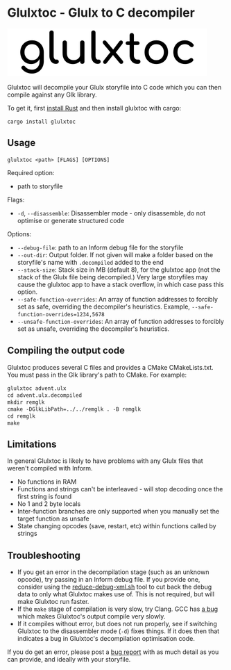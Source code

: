 Glulxtoc - Glulx to C decompiler
================================

![Glulxtoc logo](https://raw.githubusercontent.com/curiousdannii/if-decompiler/master/glulxtoc/glulxtoc-logo.png)

Glulxtoc will decompile your Glulx storyfile into C code which you can then compile against any Glk library.

To get it, first [install Rust](https://rustup.rs/) and then install glulxtoc with cargo:

```
cargo install glulxtoc
```

Usage
-----

```
glulxtoc <path> [FLAGS] [OPTIONS]
```

Required option:

- path to storyfile

Flags:

- `-d`, `--disassemble`: Disassembler mode - only disassemble, do not optimise or generate structured code

Options:

- `--debug-file`: path to an Inform debug file for the storyfile
- `--out-dir`: Output folder. If not given will make a folder based on the storyfile's name with `.decompiled` added to the end
- `--stack-size`: Stack size in MB (default 8), for the glulxtoc app (not the stack of the Glulx file being decompiled.) Very large storyfiles may cause the glulxtoc app to have a stack overflow, in which case pass this option.
- `--safe-function-overrides`: An array of function addresses to forcibly set as safe, overriding the decompiler's heuristics. Example, `--safe-function-overrides=1234,5678`
- `--unsafe-function-overrides`: An array of function addresses to forcibly set as unsafe, overriding the decompiler's heuristics.

Compiling the output code
-------------------------

Glulxtoc produces several C files and provides a CMake CMakeLists.txt. You must pass in the Glk library's path to CMake. For example:

```
glulxtoc advent.ulx
cd advent.ulx.decompiled
mkdir remglk
cmake -DGlkLibPath=../../remglk . -B remglk
cd remglk
make
```

Limitations
-----------

In general Glulxtoc is likely to have problems with any Glulx files that weren't compiled with Inform.

- No functions in RAM
- Functions and strings can't be interleaved - will stop decoding once the first string is found
- No 1 and 2 byte locals
- Inter-function branches are only supported when you manually set the target function as unsafe
- State changing opcodes (save, restart, etc) within functions called by strings

Troubleshooting
---------------

- If you get an error in the decompilation stage (such as an unknown opcode), try passing in an Inform debug file. If you provide one, consider using the [reduce-debug-xml.sh](https://github.com/curiousdannii/if-decompiler/blob/master/tools/reduce-debug-xml.sh) tool to cut back the debug data to only what Glulxtoc makes use of. This is not required, but will make Glulxtoc run faster.
- If the `make` stage of compilation is very slow, try Clang. GCC has [a bug](https://gcc.gnu.org/bugzilla/show_bug.cgi?id=100393) which makes Glulxtoc's output compile very slowly.
- If it compiles without error, but does not run properly, see if switching Glulxtoc to the disassembler mode (`-d`) fixes things. If it does then that indicates a bug in Glulxtoc's decompilation optimisation code.

If you do get an error, please post a [bug report](https://github.com/curiousdannii/if-decompiler/issues) with as much detail as you can provide, and ideally with your storyfile.